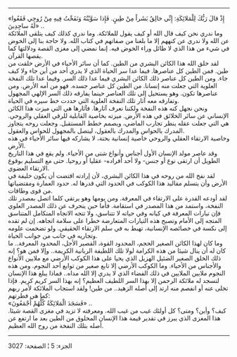 ------------------------------------------------------------------------

«إِذْ قالَ رَبُّكَ لِلْمَلائِكَةِ: إِنِّي خالِقٌ بَشَراً مِنْ طِينٍ. فَإِذا سَوَّيْتُهُ وَنَفَخْتُ فِيهِ مِنْ رُوحِي
فَقَعُوا لَهُ ساجِدِينَ» ..  
وما ندري نحن كيف قال الله أو كيف يقول للملائكة. وما ندري كذلك كيف يتلقى
الملائكة عن الله ولا ندري عن كنههم إلا ما بلغنا من صفاتهم في كتاب الله.
ولا حاجة بنا إلى الخوض في شيء من هذا الذي لا طائل وراء الخوض فيه. إنما
نمضي إلى مغزى القصة ودلالتها كما يقصها القرآن.  
لقد خلق الله هذا الكائن البشري من الطين. كما أن سائر الأحياء في الأرض
خلقت من طين. فمن الطين كل عناصرها. فيما عدا سر الحياة الذي لا يدري أحد
من أين جاء ولا كيف جاء. ومن الطين كل عناصر ذلك الكائن البشري فيما عدا
ذلك السر. وفيما عدا تلك النفخة العلوية التي جعلت منه إنسانا. من الطين كل
عناصر جسده. فهو من أمه الأرض. ومن عناصرها تكون. وهو يستحيل إلى تلك
العناصر حينما يفارقه ذلك السر الإلهي المجهول وتفارقه معه آثار تلك النفخة
العلوية التي حددت خط سيره في الحياة.  
ونحن نجهل كنه هذه النفخة ولكننا نعرف آثارها. فآثارها هي التي ميزت هذا
الكائن الإنساني عن سائر الخلائق في هذه الأرض. ميزته بخاصية القابلية
للرقي العقلي والروحي. هي التي جعلت عقله ينظر تجارب الماضي، ويصمم خطط
المستقبل. وجعلت روحه يتجاوز المدرك بالحواس والمدرك بالعقول، ليتصل
بالمجهول للحواس والعقول.  
وخاصية الارتقاء العقلي والروحي خاصية إنسانية بحتة، لا يشاركه فيها سائر
الأحياء في هذه الأرض.  
وقد عاصر مولد الإنسان الأول أجناس وأنواع شتى من الأحياء. ولم يقع في هذا
التاريخ الطويل أن ارتقى نوع أو جنس- ولا أحد أفراده- عقليا أو روحيا. حتى
مع التسليم بوقوع الارتقاء العضوي.  
لقد نفخ الله من روحه في هذا الكائن البشري، لأن إرادته اقتضت أن يكون
خليفة في الأرض وأن يتسلم مقاليد هذا الكوكب في الحدود التي قدرها له. حدود
العمارة ومقتضياتها من قوى وطاقات.  
لقد أودعه القدرة على الارتقاء في المعرفة. ومن يومها وهو يرتقي كلما اتصل
بمصدر تلك النفخة، واستمد من هذا المصدر في استقامة. فأما حين ينحرف عن ذلك
المصدر العلوي فإن تيارات المعرفة في كيانه وفي حياته لا تتناسق، ولا تتجه
الاتجاه المتكامل المتناسق المتجه إلى الأمام وتصبح هذه التيارات المتعارضة
خطرا على سلامة اتجاهه. إن لم تقده إلى نكسة في خصائصه الإنسانية، تهبط به
في سلم الارتقاء الحقيقي. ولو تضخمت علومه وتجاريه في جانب من جوانب
الحياة.  
وما كان لهذا الكائن الصغير الحجم، المحدود القوة، القصير الأجل، المحدود
المعرفة.. ما كان له أن ينال شيئا من هذه الكرامة لولا تلك اللطيفة
الربانية الكريمة.. وإلا فمن هو؟ إنه ذلك الخلق الصغير الضئيل الهزيل الذي
يحيا على هذا الكوكب الأرضي مع ملايين الأنواع والأجناس من الأحياء. وما
الكوكب الأرضي إلا تابع صغير من توابع أحد النجوم. ومن هذه النجوم ملايين
الملايين في ذلك الفضاء الذي لا يدري إلا الله مداه.. فماذا يبلغ هذا
الإنسان لتسجد له ملائكة الرحمن إلا بهذا السر اللطيف العظيم؟ إنه بهذا
السر كريم كريم. فإذا تخلى عنه أو انفصم منه ارتد إلى أصله الزهيد.. من
طين! ولقد استجاب الملائكة لأمر ربهم كما هي فطرتهم:  
«فَسَجَدَ الْمَلائِكَةُ كُلُّهُمْ أَجْمَعُونَ» ..  
كيف؟ وأين؟ ومتى؟ كل أولئك غيب من غيب الله. ومعرفته لا تزيد في مغزى القصة
شيئا. هذا المغزى الذي يبرز في تقدير قيمة هذا الإنسان المخلوق من الطين
بعد ما ارتفع عن أصله بتلك النفخة من روح الله العظيم.

------------------------------------------------------------------------

الجزء: 5 ¦ الصفحة: 3027

